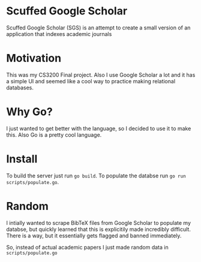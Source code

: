  # Scuffed Google Scholar
 Scuffed Google Scholar (SGS) is an attempt to create a small version
 of an application that indexes academic journals

 # Motivation
 This was my CS3200 Final project. Also I use Google Scholar a lot and it
 has a simple UI and seemed like a cool way to practice making relational
 databases.

 # Why Go?
 I just wanted to get better with the language, so I decided to use it
 to make this. Also Go is a pretty cool language.

# Install
To build the server just run `go build`. To populate the databse run `go run scripts/populate.go`.

 # Random
 I intially wanted to scrape BibTeX files from Google Scholar to populate
 my databse, but quickly learned that this is explicitily made incredibly difficult.
 There is a way, but it essentially gets flagged and banned immediately.

 So, instead of actual academic papers I just made random data in `scripts/populate.go`
